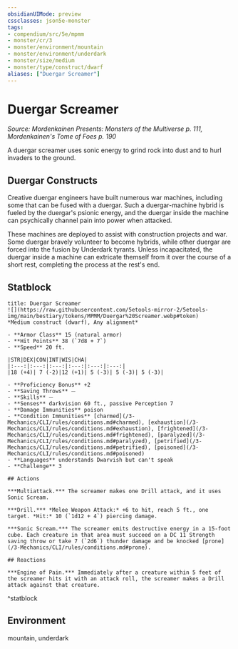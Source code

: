 ```yaml
---
obsidianUIMode: preview
cssclasses: json5e-monster
tags:
- compendium/src/5e/mpmm
- monster/cr/3
- monster/environment/mountain
- monster/environment/underdark
- monster/size/medium
- monster/type/construct/dwarf
aliases: ["Duergar Screamer"]
---
```

# Duergar Screamer
*Source: Mordenkainen Presents: Monsters of the Multiverse p. 111, Mordenkainen's Tome of Foes p. 190*  

A duergar screamer uses sonic energy to grind rock into dust and to hurl invaders to the ground.

## Duergar Constructs

Creative duergar engineers have built numerous war machines, including some that can be fused with a duergar. Such a duergar-machine hybrid is fueled by the duergar's psionic energy, and the duergar inside the machine can psychically channel pain into power when attacked.

These machines are deployed to assist with construction projects and war. Some duergar bravely volunteer to become hybrids, while other duergar are forced into the fusion by Underdark tyrants. Unless incapacitated, the duergar inside a machine can extricate themself from it over the course of a short rest, completing the process at the rest's end.


## Statblock

```ad-statblock
title: Duergar Screamer
![](https://raw.githubusercontent.com/5etools-mirror-2/5etools-img/main/bestiary/tokens/MPMM/Duergar%20Screamer.webp#token)
*Medium construct (dwarf), Any alignment*

- **Armor Class** 15 (natural armor)
- **Hit Points** 38 (`7d8 + 7`) 
- **Speed** 20 ft.

|STR|DEX|CON|INT|WIS|CHA|
|:---:|:---:|:---:|:---:|:---:|:---:|
|18 (+4)| 7 (-2)|12 (+1)| 5 (-3)| 5 (-3)| 5 (-3)|

- **Proficiency Bonus** +2
- **Saving Throws** ⏤
- **Skills** ⏤
- **Senses** darkvision 60 ft., passive Perception 7
- **Damage Immunities** poison
- **Condition Immunities** [charmed](/3-Mechanics/CLI/rules/conditions.md#charmed), [exhaustion](/3-Mechanics/CLI/rules/conditions.md#exhaustion), [frightened](/3-Mechanics/CLI/rules/conditions.md#frightened), [paralyzed](/3-Mechanics/CLI/rules/conditions.md#paralyzed), [petrified](/3-Mechanics/CLI/rules/conditions.md#petrified), [poisoned](/3-Mechanics/CLI/rules/conditions.md#poisoned)
- **Languages** understands Dwarvish but can't speak
- **Challenge** 3

## Actions

***Multiattack.*** The screamer makes one Drill attack, and it uses Sonic Scream.

***Drill.*** *Melee Weapon Attack:* +6 to hit, reach 5 ft., one target. *Hit:* 10 (`1d12 + 4`) piercing damage.

***Sonic Scream.*** The screamer emits destructive energy in a 15-foot cube. Each creature in that area must succeed on a DC 11 Strength saving throw or take 7 (`2d6`) thunder damage and be knocked [prone](/3-Mechanics/CLI/rules/conditions.md#prone).

## Reactions

***Engine of Pain.*** Immediately after a creature within 5 feet of the screamer hits it with an attack roll, the screamer makes a Drill attack against that creature.
```
^statblock

## Environment

mountain, underdark